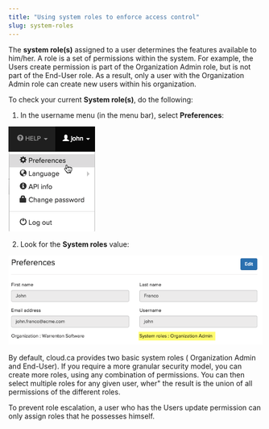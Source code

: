 ```yaml
---
title: "Using system roles to enforce access control"
slug: system-roles
---
```



The **system role(s)** assigned to a user determines the features available to him/her. A role is a set of permissions within the system. For example, the  Users create permission is part of the Organization Admin role, but is not part of the End-User role. As a result, only a user with the Organization Admin role can create new users within his organization.

To check your current **System role(s)**, do the following:

1. In the username menu (in the menu bar), select **Preferences**:

![Preferences menu](/assets/preferences-en.jpg)

2. Look for the **System roles** value:

![Preference edit page](/assets/preferences-edit-en.jpeg)

By default, cloud.ca provides two basic system roles ( Organization Admin and End-User). If you require a more granular security model, you can create more roles, using any combination of permissions. You can then select multiple roles for any given user, wher" the result is the union of all permissions of the different roles.

To prevent role escalation, a user who has the Users update permission can only assign roles that he possesses himself.
